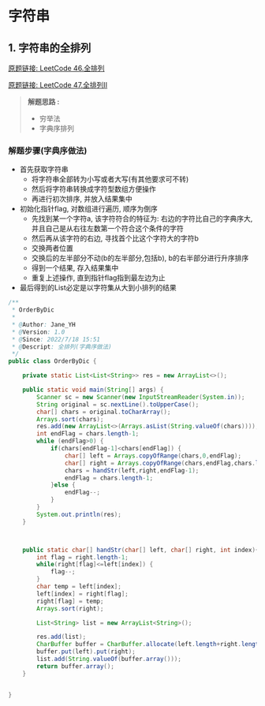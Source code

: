 # 字符串

## 1. 字符串的全排列

[原题链接: LeetCode 46.全排列](https://leetcode.cn/problems/permutations/ )

[原题链接: LeetCode 47.全排列II](https://leetcode.cn/problems/permutations-ii/)

> **解题思路 :** 
> + 穷举法
> + 字典序排列

### 解题步骤(字典序做法)

+ 首先获取字符串
  + 将字符串全部转为小写或者大写(有其他要求可不转)
  + 然后将字符串转换成字符型数组方便操作
  + 再进行初次排序, 并放入结果集中
+ 初始化指针flag, 对数组进行遍历, 顺序为倒序
  + 先找到某一个字符a, 该字符符合的特征为: 右边的字符比自己的字典序大, 并且自己是从右往左数第一个符合这个条件的字符
  + 然后再从该字符的右边, 寻找首个比这个字符大的字符b
  + 交换两者位置
  + 交换后的左半部分不动(b的左半部分,包括b), b的右半部分进行升序排序
  + 得到一个结果, 存入结果集中
  + 重复上述操作, 直到指针flag指到最左边为止
+ 最后得到的List必定是以字符集从大到小排列的结果

```java
/**
 * OrderByDic
 *
 * @Author: Jane_YH
 * @Version: 1.0
 * @Since: 2022/7/18 15:51
 * @Descript: 全排列(字典序做法)
 */
public class OrderByDic {

    private static List<List<String>> res = new ArrayList<>();

    public static void main(String[] args) {
        Scanner sc = new Scanner(new InputStreamReader(System.in));
        String original = sc.nextLine().toUpperCase();
        char[] chars = original.toCharArray();
        Arrays.sort(chars);
        res.add(new ArrayList<>(Arrays.asList(String.valueOf(chars))));
        int endFlag = chars.length-1;
        while (endFlag>0) {
            if(chars[endFlag-1]<chars[endFlag]) {
                char[] left = Arrays.copyOfRange(chars,0,endFlag);
                char[] right = Arrays.copyOfRange(chars,endFlag,chars.length);
                chars = handStr(left,right,endFlag-1);
                endFlag = chars.length-1;
            }else {
                endFlag--;
            }
        }
        System.out.println(res);
    }



    public static char[] handStr(char[] left, char[] right, int index){
        int flag = right.length-1;
        while(right[flag]<=left[index]) {
            flag--;
        }
        char temp = left[index];
        left[index] = right[flag];
        right[flag] = temp;
        Arrays.sort(right);

        List<String> list = new ArrayList<String>();

        res.add(list);
        CharBuffer buffer = CharBuffer.allocate(left.length+right.length);
        buffer.put(left).put(right);
        list.add(String.valueOf(buffer.array()));
        return buffer.array();
    }


}
```
